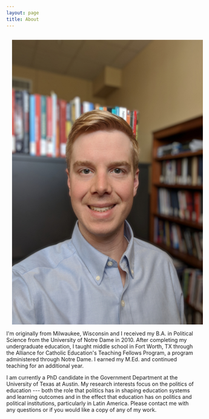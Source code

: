```yaml
---
layout: page
title: About
---
```


<img style="width=563px;height=750px;float:left;padding:15px;"
src="/images/profile_image.jpg" alt="profile picture" width="563" height="750">

I'm originally from Milwaukee, Wisconsin and I received my B.A. in Political Science from the University of Notre Dame in 2010. After completing my undergraduate education, I taught middle school in Fort Worth, TX through the Alliance for Catholic Education's Teaching Fellows Program, a program administered through Notre Dame. I earned my M.Ed. and continued teaching for an additional year.

I am currently a PhD candidate in the Government Department at the University of Texas at Austin. My research interests focus on the politics of education --- both the role that politics has in shaping education systems and learning outcomes and in the effect that education has on politics and political institutions, particularly in Latin America. Please contact me with any questions or if you would like a copy of any of my work.

